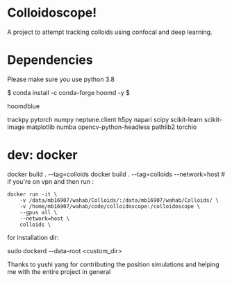 # Colloidoscope!

A project to attempt tracking colloids using confocal and deep learning.

# Dependencies

Please make sure you use python 3.8

$ conda install -c conda-forge hoomd -y $

hoomdblue

trackpy pytorch numpy neptune.client h5py napari scipy scikit-learn scikit-image matplotlib numba opencv-python-headless pathlib2 torchio 
# dev: docker 

docker build . --tag=colloids 
docker build . --tag=colloids --network=host # if you're on vpn
and then run :

```
docker run -it \
	-v /data/mb16907/wahab/Colloids/:/data/mb16907/wahab/Colloids/ \
	-v /home/mb16907/wahab/code/colloidoscope:/colloidoscope \
	--gpus all \
	--network=host \
	colloids \
```

for installation dir:

sudo dockerd --data-root <custom_dir>

Thanks to yushi yang for contributing the position simulations and helping me with the entire project in general
